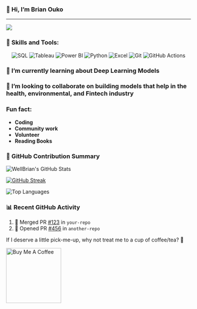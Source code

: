 ### 👋 Hi, I’m Brian Ouko
***
![](https://komarev.com/ghpvc/?username=WellBrian&color=red)

### 🚀 Skills and Tools:

<p align="center">
  <img src="https://img.shields.io/badge/SQL-4479A1?style=for-the-badge&logo=postgresql&logoColor=white" alt="SQL" />
  <img src="https://img.shields.io/badge/Tableau-E97627?style=for-the-badge&logo=tableau&logoColor=white" alt="Tableau" />
  <img src="https://img.shields.io/badge/PowerBI-F2C811?style=for-the-badge&logo=powerbi&logoColor=black" alt="Power BI" />
  <img src="https://img.shields.io/badge/Python-3776AB?style=for-the-badge&logo=python&logoColor=white" alt="Python" />
  <img src="https://img.shields.io/badge/Excel-217346?style=for-the-badge&logo=microsoft-excel&logoColor=white" alt="Excel" />
  <img src="https://img.shields.io/badge/Git-F05032?style=for-the-badge&logo=git&logoColor=white" alt="Git" />
  <img src="https://img.shields.io/badge/GitHub%20Actions-2088FF?style=for-the-badge&logo=githubactions&logoColor=white" alt="GitHub Actions" />
</p>

### 🌱 I’m currently learning about Deep Learning Models

### 💞️ I’m looking to collaborate on building models that help in the health, environmental, and Fintech industry

###  Fun fact: 
   - **Coding** 
   - **Community work**
   - **Volunteer**
   - **Reading Books**

### 🌟 GitHub Contribution Summary

![WellBrian's GitHub Stats](https://github-readme-stats.vercel.app/api?username=WellBrian&show_icons=true&theme=radical)

[![GitHub Streak](https://streak-stats.demolab.com/?user=WellBrian&theme=radical)](https://git.io/streak-stats)

![Top Languages](https://github-readme-stats.vercel.app/api/top-langs/?username=WellBrian&layout=compact&theme=radical)

### 📊 Recent GitHub Activity
<!--START_SECTION:activity-->
1. 🎉 Merged PR [#123](https://github.com/your-repo) in `your-repo`
2. 💪 Opened PR [#456](https://github.com/another-repo) in `another-repo`
<!--END_SECTION:activity-->

<p>If I deserve a little pick-me-up, why not treat me to a cup of coffee/tea? 🥺</p>
<a href="https://www.buymeacoffee.com/brianouko7d" target="_blank"><img src="https://cdn.buymeacoffee.com/buttons/v2/default-red.png" alt="Buy Me A Coffee" width="150" ></a>


<!---
WellBrian/WellBrian is a ✨ special ✨ repository because its `README.md` (this file) appears on your GitHub profile.
You can click the Preview link to take a look at your changes.
--->
